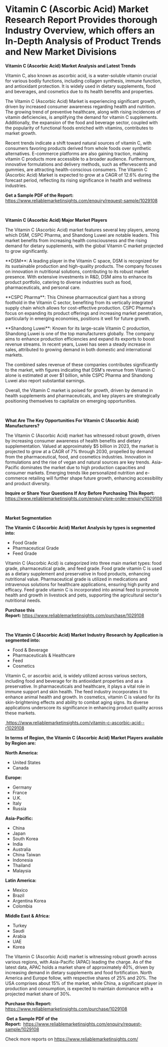 <p><h1>Vitamin C (Ascorbic Acid) Market Research Report Provides thorough Industry Overview, which offers an In-Depth Analysis of Product Trends and New Market Divisions</h1></p><p><strong>Vitamin C (Ascorbic Acid) Market Analysis and Latest Trends</strong></p>
<p><p>Vitamin C, also known as ascorbic acid, is a water-soluble vitamin crucial for various bodily functions, including collagen synthesis, immune function, and antioxidant protection. It is widely used in dietary supplements, food and beverages, and cosmetics due to its health benefits and properties.</p><p>The Vitamin C (Ascorbic Acid) Market is experiencing significant growth, driven by increased consumer awareness regarding health and nutrition. The growing trend of preventive healthcare, along with rising incidences of vitamin deficiencies, is amplifying the demand for vitamin C supplements. Additionally, the expansion of the food and beverage sector, coupled with the popularity of functional foods enriched with vitamins, contributes to market growth.</p><p>Recent trends indicate a shift toward natural sources of vitamin C, with consumers favoring products derived from whole foods over synthetic alternatives. E-commerce platforms are also gaining traction, making vitamin C products more accessible to a broader audience. Furthermore, innovative formulations and delivery methods, such as effervescents and gummies, are attracting health-conscious consumers. The Vitamin C (Ascorbic Acid) Market is expected to grow at a CAGR of 12.6% during the forecast period, reflecting its rising significance in health and wellness industries.</p></p>
<p><strong>Get a Sample PDF of the Report:&nbsp;</strong> <a href="https://www.reliablemarketinsights.com/enquiry/request-sample/1029108?utm_campaign=3367&utm_medium=2&utm_source=Github&utm_content=ia&utm_term=21032025&utm_id=vitamin-c-ascorbic-acid">https://www.reliablemarketinsights.com/enquiry/request-sample/1029108</a></p>
<p>&nbsp;</p>
<p><strong>Vitamin C (Ascorbic Acid) Major Market Players</strong></p>
<p><p>The Vitamin C (Ascorbic Acid) market features several key players, among which DSM, CSPC Pharma, and Shandong Luwei are notable leaders. This market benefits from increasing health consciousness and the rising demand for dietary supplements, with the global Vitamin C market projected to grow significantly.</p><p>**DSM**: A leading player in the Vitamin C space, DSM is recognized for its sustainable production and high-quality products. The company focuses on innovation in nutritional solutions, contributing to its robust market presence. With extensive investments in R&D, DSM aims to enhance its product portfolio, catering to diverse industries such as food, pharmaceuticals, and personal care.</p><p>**CSPC Pharma**: This Chinese pharmaceutical giant has a strong foothold in the Vitamin C sector, benefiting from its vertically integrated supply chain which allows for cost-effective production. CSPC Pharma's focus on expanding its product offerings and increasing market penetration, particularly in emerging economies, positions it well for future growth.</p><p>**Shandong Luwei**: Known for its large-scale Vitamin C production, Shandong Luwei is one of the top manufacturers globally. The company aims to enhance production efficiencies and expand its exports to boost revenue streams. In recent years, Luwei has seen a steady increase in sales, attributed to growing demand in both domestic and international markets.</p><p>The combined sales revenue of these companies contributes significantly to the market, with figures indicating that DSM's revenue from Vitamin C alone is estimated at over $1 billion, while CSPC Pharma and Shandong Luwei also report substantial earnings.</p><p>Overall, the Vitamin C market is poised for growth, driven by demand in health supplements and pharmaceuticals, and key players are strategically positioning themselves to capitalize on emerging opportunities.</p></p>
<p>&nbsp;</p>
<p><strong>What Are The Key Opportunities For Vitamin C (Ascorbic Acid) Manufacturers?</strong></p>
<p><p>The Vitamin C (Ascorbic Acid) market has witnessed robust growth, driven by increasing consumer awareness of health benefits and dietary supplementation. Valued at approximately $5 billion in 2023, the market is projected to grow at a CAGR of 7% through 2030, propelled by demand from the pharmaceutical, food, and cosmetics industries. Innovation in formulations and the rise of vegan and natural sources are key trends. Asia-Pacific dominates the market due to high production capacities and consumer markets. Emerging trends like personalized nutrition and e-commerce retailing will further shape future growth, enhancing accessibility and product diversity.</p></p>
<p><strong>Inquire or Share Your Questions If Any Before Purchasing This Report:</strong> <a href="https://www.reliablemarketinsights.com/enquiry/pre-order-enquiry/1029108?utm_campaign=3367&utm_medium=2&utm_source=Github&utm_content=ia&utm_term=21032025&utm_id=vitamin-c-ascorbic-acid">https://www.reliablemarketinsights.com/enquiry/pre-order-enquiry/1029108</a></p>
<p>&nbsp;</p>
<p><strong>Market Segmentation</strong></p>
<p><strong>The Vitamin C (Ascorbic Acid) Market Analysis by types is segmented into:</strong></p>
<p><ul><li>Food Grade</li><li>Pharmaceutical Grade</li><li>Feed Grade</li></ul></p>
<p><p>Vitamin C (Ascorbic Acid) is categorized into three main market types: food grade, pharmaceutical grade, and feed grade. Food grade vitamin C is used as a dietary supplement and preservative in food products, enhancing nutritional value. Pharmaceutical grade is utilized in medications and intravenous solutions for healthcare applications, ensuring high purity and efficacy. Feed grade vitamin C is incorporated into animal feed to promote health and growth in livestock and pets, supporting the agricultural sector's nutritional needs.</p></p>
<p><strong>Purchase this Report:&nbsp;</strong><a href="https://www.reliablemarketinsights.com/purchase/1029108?utm_campaign=3367&utm_medium=2&utm_source=Github&utm_content=ia&utm_term=21032025&utm_id=vitamin-c-ascorbic-acid">https://www.reliablemarketinsights.com/purchase/1029108</a></p>
<p>&nbsp;</p>
<p><strong>The Vitamin C (Ascorbic Acid) Market Industry Research by Application is segmented into:</strong></p>
<p><ul><li>Food & Beverage</li><li>Pharmaceuticals & Healthcare</li><li>Feed</li><li>Cosmetics</li></ul></p>
<p><p>Vitamin C, or ascorbic acid, is widely utilized across various sectors, including food and beverage for its antioxidant properties and as a preservative. In pharmaceuticals and healthcare, it plays a vital role in immune support and skin health. The feed industry incorporates it to enhance animal health and growth. In cosmetics, vitamin C is valued for its skin-brightening effects and ability to combat aging signs. Its diverse applications underscore its significance in enhancing product quality across these markets.</p></p>
<p><a href="https://www.reliablemarketinsights.com/vitamin-c-ascorbic-acid--r1029108?utm_campaign=3367&utm_medium=2&utm_source=Github&utm_content=ia&utm_term=21032025&utm_id=vitamin-c-ascorbic-acid">&nbsp;https://www.reliablemarketinsights.com/vitamin-c-ascorbic-acid--r1029108</a></p>
<p><strong>In terms of Region, the Vitamin C (Ascorbic Acid) Market Players available by Region are:</strong></p>
<p>
    <p> <strong> North America: </strong>
        <ul>
            <li>United States</li>
            <li>Canada</li>
        </ul>
        </p> 
    <p> <strong> Europe: </strong>
        <ul>
            <li>Germany</li>
            <li>France</li>
            <li>U.K.</li>
            <li>Italy</li>
            <li>Russia</li>
        </ul>
        </p> 
    <p> <strong> Asia-Pacific: </strong>
        <ul>
            <li>China</li>
            <li>Japan</li>
            <li>South Korea</li>
            <li>India</li>
            <li>Australia</li>
            <li>China Taiwan</li>
            <li>Indonesia</li>
            <li>Thailand</li>
            <li>Malaysia</li>
        </ul>
        </p> 
    <p> <strong> Latin America: </strong>
        <ul>
            <li>Mexico</li>
            <li>Brazil</li>
            <li>Argentina Korea</li>
            <li>Colombia</li>
        </ul>
        </p> 
    <p> <strong> Middle East & Africa: </strong>
        <ul>
            <li>Turkey</li>
            <li>Saudi</li>
            <li>Arabia</li>
            <li>UAE</li>
            <li>Korea</li>
        </ul>
    </p>
    </p>
<p><p>The Vitamin C (Ascorbic Acid) market is witnessing robust growth across various regions, with Asia-Pacific (APAC) leading the charge. As of the latest data, APAC holds a market share of approximately 40%, driven by increasing demand in dietary supplements and food fortification. North America and Europe follow, with respective shares of 25% and 20%. The USA comprises about 15% of the market, while China, a significant player in production and consumption, is expected to maintain dominance with a projected market share of 30%.</p></p>
<p><strong>Purchase this Report: </strong><a href="https://www.reliablemarketinsights.com/purchase/1029108?utm_campaign=3367&utm_medium=2&utm_source=Github&utm_content=ia&utm_term=21032025&utm_id=vitamin-c-ascorbic-acid">https://www.reliablemarketinsights.com/purchase/1029108</a></p>
<p>&nbsp;<strong>Get a Sample PDF of the Report:&nbsp;&nbsp;</strong><a href="https://www.reliablemarketinsights.com/enquiry/request-sample/1029108?utm_campaign=3367&utm_medium=2&utm_source=Github&utm_content=ia&utm_term=21032025&utm_id=vitamin-c-ascorbic-acid">https://www.reliablemarketinsights.com/enquiry/request-sample/1029108</a></p>
<p><strong></strong></p>
<p>Check more reports on <a href="https://www.reliablemarketinsights.com/?utm_campaign=3367&utm_medium=2&utm_source=Github&utm_content=ia&utm_term=21032025&utm_id=vitamin-c-ascorbic-acid">https://www.reliablemarketinsights.com/</a></p>